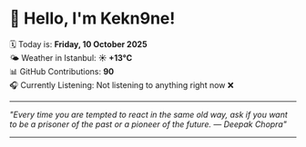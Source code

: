 # 👋 Hello, I'm Kekn9ne!

🗓️ Today is: **Friday, 10 October 2025**  
🌤️ Weather in Istanbul: **☀️   +13°C**  
📊 GitHub Contributions: **90**  
🎧 Currently Listening: Not listening to anything right now ❌

---

_"Every time you are tempted to react in the same old way, ask if you want to be a prisoner of the past or a pioneer of the future. — *Deepak Chopra*"_

---
